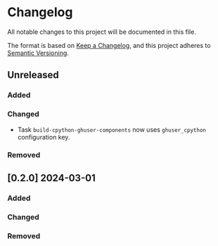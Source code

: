 # Changelog

All notable changes to this project will be documented in this file.

The format is based on [Keep a Changelog](https://keepachangelog.com/en/1.0.0/),
and this project adheres to [Semantic Versioning](https://semver.org/spec/v2.0.0.html).

## Unreleased

### Added

### Changed

* Task `build-cpython-ghuser-components` now uses `ghuser_cpython` configuration key.

### Removed


## [0.2.0] 2024-03-01

### Added

### Changed

### Removed

